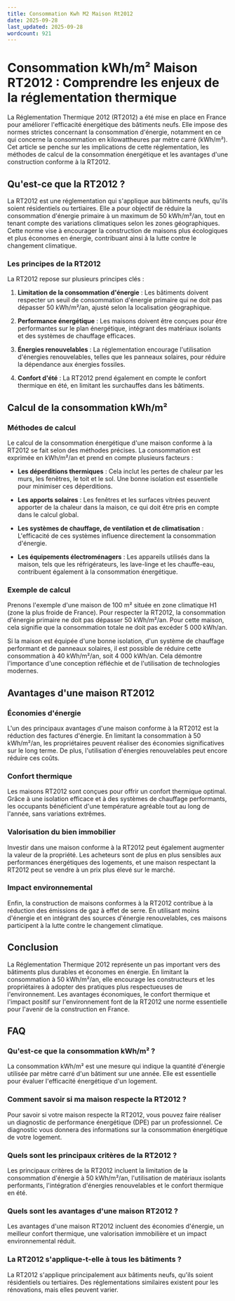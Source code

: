 ```yaml
---
title: Consommation Kwh M2 Maison Rt2012
date: 2025-09-28
last_updated: 2025-09-28
wordcount: 921
---
```


# Consommation kWh/m² Maison RT2012 : Comprendre les enjeux de la réglementation thermique

La Réglementation Thermique 2012 (RT2012) a été mise en place en France pour améliorer l'efficacité énergétique des bâtiments neufs. Elle impose des normes strictes concernant la consommation d'énergie, notamment en ce qui concerne la consommation en kilowattheures par mètre carré (kWh/m²). Cet article se penche sur les implications de cette réglementation, les méthodes de calcul de la consommation énergétique et les avantages d'une construction conforme à la RT2012.

## Qu'est-ce que la RT2012 ?

La RT2012 est une réglementation qui s'applique aux bâtiments neufs, qu'ils soient résidentiels ou tertiaires. Elle a pour objectif de réduire la consommation d'énergie primaire à un maximum de 50 kWh/m²/an, tout en tenant compte des variations climatiques selon les zones géographiques. Cette norme vise à encourager la construction de maisons plus écologiques et plus économes en énergie, contribuant ainsi à la lutte contre le changement climatique.

### Les principes de la RT2012

La RT2012 repose sur plusieurs principes clés :

1. **Limitation de la consommation d'énergie** : Les bâtiments doivent respecter un seuil de consommation d'énergie primaire qui ne doit pas dépasser 50 kWh/m²/an, ajusté selon la localisation géographique.
  
2. **Performance énergétique** : Les maisons doivent être conçues pour être performantes sur le plan énergétique, intégrant des matériaux isolants et des systèmes de chauffage efficaces.

3. **Énergies renouvelables** : La réglementation encourage l'utilisation d'énergies renouvelables, telles que les panneaux solaires, pour réduire la dépendance aux énergies fossiles.

4. **Confort d'été** : La RT2012 prend également en compte le confort thermique en été, en limitant les surchauffes dans les bâtiments.

## Calcul de la consommation kWh/m²

### Méthodes de calcul

Le calcul de la consommation énergétique d'une maison conforme à la RT2012 se fait selon des méthodes précises. La consommation est exprimée en kWh/m²/an et prend en compte plusieurs facteurs :

- **Les déperditions thermiques** : Cela inclut les pertes de chaleur par les murs, les fenêtres, le toit et le sol. Une bonne isolation est essentielle pour minimiser ces déperditions.

- **Les apports solaires** : Les fenêtres et les surfaces vitrées peuvent apporter de la chaleur dans la maison, ce qui doit être pris en compte dans le calcul global.

- **Les systèmes de chauffage, de ventilation et de climatisation** : L'efficacité de ces systèmes influence directement la consommation d'énergie.

- **Les équipements électroménagers** : Les appareils utilisés dans la maison, tels que les réfrigérateurs, les lave-linge et les chauffe-eau, contribuent également à la consommation énergétique.

### Exemple de calcul

Prenons l'exemple d'une maison de 100 m² située en zone climatique H1 (zone la plus froide de France). Pour respecter la RT2012, la consommation d'énergie primaire ne doit pas dépasser 50 kWh/m²/an. Pour cette maison, cela signifie que la consommation totale ne doit pas excéder 5 000 kWh/an.

Si la maison est équipée d'une bonne isolation, d'un système de chauffage performant et de panneaux solaires, il est possible de réduire cette consommation à 40 kWh/m²/an, soit 4 000 kWh/an. Cela démontre l'importance d'une conception réfléchie et de l'utilisation de technologies modernes.

## Avantages d'une maison RT2012

### Économies d'énergie

L'un des principaux avantages d'une maison conforme à la RT2012 est la réduction des factures d'énergie. En limitant la consommation à 50 kWh/m²/an, les propriétaires peuvent réaliser des économies significatives sur le long terme. De plus, l'utilisation d'énergies renouvelables peut encore réduire ces coûts.

### Confort thermique

Les maisons RT2012 sont conçues pour offrir un confort thermique optimal. Grâce à une isolation efficace et à des systèmes de chauffage performants, les occupants bénéficient d'une température agréable tout au long de l'année, sans variations extrêmes.

### Valorisation du bien immobilier

Investir dans une maison conforme à la RT2012 peut également augmenter la valeur de la propriété. Les acheteurs sont de plus en plus sensibles aux performances énergétiques des logements, et une maison respectant la RT2012 peut se vendre à un prix plus élevé sur le marché.

### Impact environnemental

Enfin, la construction de maisons conformes à la RT2012 contribue à la réduction des émissions de gaz à effet de serre. En utilisant moins d'énergie et en intégrant des sources d'énergie renouvelables, ces maisons participent à la lutte contre le changement climatique.

## Conclusion

La Réglementation Thermique 2012 représente un pas important vers des bâtiments plus durables et économes en énergie. En limitant la consommation à 50 kWh/m²/an, elle encourage les constructeurs et les propriétaires à adopter des pratiques plus respectueuses de l'environnement. Les avantages économiques, le confort thermique et l'impact positif sur l'environnement font de la RT2012 une norme essentielle pour l'avenir de la construction en France.

## FAQ

### Qu'est-ce que la consommation kWh/m² ?

La consommation kWh/m² est une mesure qui indique la quantité d'énergie utilisée par mètre carré d'un bâtiment sur une année. Elle est essentielle pour évaluer l'efficacité énergétique d'un logement.

### Comment savoir si ma maison respecte la RT2012 ?

Pour savoir si votre maison respecte la RT2012, vous pouvez faire réaliser un diagnostic de performance énergétique (DPE) par un professionnel. Ce diagnostic vous donnera des informations sur la consommation énergétique de votre logement.

### Quels sont les principaux critères de la RT2012 ?

Les principaux critères de la RT2012 incluent la limitation de la consommation d'énergie à 50 kWh/m²/an, l'utilisation de matériaux isolants performants, l'intégration d'énergies renouvelables et le confort thermique en été.

### Quels sont les avantages d'une maison RT2012 ?

Les avantages d'une maison RT2012 incluent des économies d'énergie, un meilleur confort thermique, une valorisation immobilière et un impact environnemental réduit.

### La RT2012 s'applique-t-elle à tous les bâtiments ?

La RT2012 s'applique principalement aux bâtiments neufs, qu'ils soient résidentiels ou tertiaires. Des réglementations similaires existent pour les rénovations, mais elles peuvent varier.